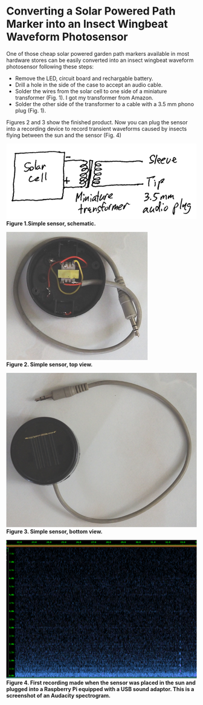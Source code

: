 # Converting a Solar Powered Path Marker into an Insect Wingbeat Waveform Photosensor

One of those cheap solar powered garden path markers available in most hardware stores can be easily converted into an insect wingbeat waveform photosensor following these steps:
* Remove the LED, circuit board and rechargable battery.
* Drill a hole in the side of the case to accept an audio cable.
* Solder the wires from the solar cell to one side of a miniature transformer (Fig. 1). I got my transformer from Amazon.
* Solder the other side of the transformer to a cable with a 3.5 mm phono plug (Fig. 1).

Figures 2 and 3 show the finished product.
Now you can plug the sensor into a recording device to record transient waveforms caused by insects flying between the sun and the sensor (Fig. 4)

<p><img src="simple_sensor_schematic-1.png"><br><b>Figure 1.Simple sensor, schematic.</b></p>

<p><img src="simple_sensor_1.resized.png"><br><b>Figure 2. Simple sensor, top view.</b></p>

<p><img src="simple_sensor_2.resized.png"><br><b>Figure 3. Simple sensor, bottom view.</b></p>

<p><img src="simple_sensor.png"><br><b>Figure 4. First recording made when the sensor was placed in the sun and plugged into a Raspberry Pi equipped with a USB sound adaptor. This is a screenshot of an Audacity spectrogram.</b></p
